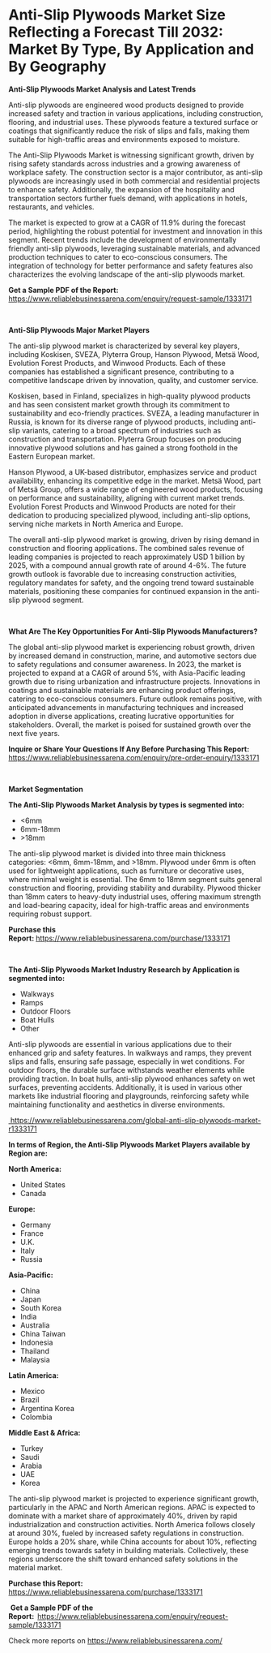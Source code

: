 <p><h1>Anti-Slip Plywoods Market Size Reflecting a Forecast Till 2032: Market By Type, By Application and By Geography</h1></p><p><strong>Anti-Slip Plywoods Market Analysis and Latest Trends</strong></p>
<p><p>Anti-slip plywoods are engineered wood products designed to provide increased safety and traction in various applications, including construction, flooring, and industrial uses. These plywoods feature a textured surface or coatings that significantly reduce the risk of slips and falls, making them suitable for high-traffic areas and environments exposed to moisture.</p><p>The Anti-Slip Plywoods Market is witnessing significant growth, driven by rising safety standards across industries and a growing awareness of workplace safety. The construction sector is a major contributor, as anti-slip plywoods are increasingly used in both commercial and residential projects to enhance safety. Additionally, the expansion of the hospitality and transportation sectors further fuels demand, with applications in hotels, restaurants, and vehicles.</p><p>The market is expected to grow at a CAGR of 11.9% during the forecast period, highlighting the robust potential for investment and innovation in this segment. Recent trends include the development of environmentally friendly anti-slip plywoods, leveraging sustainable materials, and advanced production techniques to cater to eco-conscious consumers. The integration of technology for better performance and safety features also characterizes the evolving landscape of the anti-slip plywoods market.</p></p>
<p><strong>Get a Sample PDF of the Report:&nbsp;</strong> <a href="https://www.reliablebusinessarena.com/enquiry/request-sample/1333171?utm_campaign=2517&utm_medium=2&utm_source=Github&utm_content=ia&utm_term=24032025&utm_id=anti-slip-plywoods">https://www.reliablebusinessarena.com/enquiry/request-sample/1333171</a></p>
<p>&nbsp;</p>
<p><strong>Anti-Slip Plywoods Major Market Players</strong></p>
<p><p>The anti-slip plywood market is characterized by several key players, including Koskisen, SVEZA, Plyterra Group, Hanson Plywood, Metsä Wood, Evolution Forest Products, and Winwood Products. Each of these companies has established a significant presence, contributing to a competitive landscape driven by innovation, quality, and customer service.</p><p>Koskisen, based in Finland, specializes in high-quality plywood products and has seen consistent market growth through its commitment to sustainability and eco-friendly practices. SVEZA, a leading manufacturer in Russia, is known for its diverse range of plywood products, including anti-slip variants, catering to a broad spectrum of industries such as construction and transportation. Plyterra Group focuses on producing innovative plywood solutions and has gained a strong foothold in the Eastern European market.</p><p>Hanson Plywood, a UK-based distributor, emphasizes service and product availability, enhancing its competitive edge in the market. Metsä Wood, part of Metsä Group, offers a wide range of engineered wood products, focusing on performance and sustainability, aligning with current market trends. Evolution Forest Products and Winwood Products are noted for their dedication to producing specialized plywood, including anti-slip options, serving niche markets in North America and Europe.</p><p>The overall anti-slip plywood market is growing, driven by rising demand in construction and flooring applications. The combined sales revenue of leading companies is projected to reach approximately USD 1 billion by 2025, with a compound annual growth rate of around 4-6%. The future growth outlook is favorable due to increasing construction activities, regulatory mandates for safety, and the ongoing trend toward sustainable materials, positioning these companies for continued expansion in the anti-slip plywood segment.</p></p>
<p>&nbsp;</p>
<p><strong>What Are The Key Opportunities For Anti-Slip Plywoods Manufacturers?</strong></p>
<p><p>The global anti-slip plywood market is experiencing robust growth, driven by increased demand in construction, marine, and automotive sectors due to safety regulations and consumer awareness. In 2023, the market is projected to expand at a CAGR of around 5%, with Asia-Pacific leading growth due to rising urbanization and infrastructure projects. Innovations in coatings and sustainable materials are enhancing product offerings, catering to eco-conscious consumers. Future outlook remains positive, with anticipated advancements in manufacturing techniques and increased adoption in diverse applications, creating lucrative opportunities for stakeholders. Overall, the market is poised for sustained growth over the next five years.</p></p>
<p><strong>Inquire or Share Your Questions If Any Before Purchasing This Report:</strong> <a href="https://www.reliablebusinessarena.com/enquiry/pre-order-enquiry/1333171?utm_campaign=2517&utm_medium=2&utm_source=Github&utm_content=ia&utm_term=24032025&utm_id=anti-slip-plywoods">https://www.reliablebusinessarena.com/enquiry/pre-order-enquiry/1333171</a></p>
<p>&nbsp;</p>
<p><strong>Market Segmentation</strong></p>
<p><strong>The Anti-Slip Plywoods Market Analysis by types is segmented into:</strong></p>
<p><ul><li><6mm</li><li>6mm-18mm</li><li>>18mm</li></ul></p>
<p><p>The anti-slip plywood market is divided into three main thickness categories: <6mm, 6mm-18mm, and >18mm. Plywood under 6mm is often used for lightweight applications, such as furniture or decorative uses, where minimal weight is essential. The 6mm to 18mm segment suits general construction and flooring, providing stability and durability. Plywood thicker than 18mm caters to heavy-duty industrial uses, offering maximum strength and load-bearing capacity, ideal for high-traffic areas and environments requiring robust support.</p></p>
<p><strong>Purchase this Report:&nbsp;</strong><a href="https://www.reliablebusinessarena.com/purchase/1333171?utm_campaign=2517&utm_medium=2&utm_source=Github&utm_content=ia&utm_term=24032025&utm_id=anti-slip-plywoods">https://www.reliablebusinessarena.com/purchase/1333171</a></p>
<p>&nbsp;</p>
<p><strong>The Anti-Slip Plywoods Market Industry Research by Application is segmented into:</strong></p>
<p><ul><li>Walkways</li><li>Ramps</li><li>Outdoor Floors</li><li>Boat Hulls</li><li>Other</li></ul></p>
<p><p>Anti-slip plywoods are essential in various applications due to their enhanced grip and safety features. In walkways and ramps, they prevent slips and falls, ensuring safe passage, especially in wet conditions. For outdoor floors, the durable surface withstands weather elements while providing traction. In boat hulls, anti-slip plywood enhances safety on wet surfaces, preventing accidents. Additionally, it is used in various other markets like industrial flooring and playgrounds, reinforcing safety while maintaining functionality and aesthetics in diverse environments.</p></p>
<p><a href="https://www.reliablebusinessarena.com/global-anti-slip-plywoods-market-r1333171?utm_campaign=2517&utm_medium=2&utm_source=Github&utm_content=ia&utm_term=24032025&utm_id=anti-slip-plywoods">&nbsp;https://www.reliablebusinessarena.com/global-anti-slip-plywoods-market-r1333171</a></p>
<p><strong>In terms of Region, the Anti-Slip Plywoods Market Players available by Region are:</strong></p>
<p>
    <p> <strong> North America: </strong>
        <ul>
            <li>United States</li>
            <li>Canada</li>
        </ul>
        </p> 
    <p> <strong> Europe: </strong>
        <ul>
            <li>Germany</li>
            <li>France</li>
            <li>U.K.</li>
            <li>Italy</li>
            <li>Russia</li>
        </ul>
        </p> 
    <p> <strong> Asia-Pacific: </strong>
        <ul>
            <li>China</li>
            <li>Japan</li>
            <li>South Korea</li>
            <li>India</li>
            <li>Australia</li>
            <li>China Taiwan</li>
            <li>Indonesia</li>
            <li>Thailand</li>
            <li>Malaysia</li>
        </ul>
        </p> 
    <p> <strong> Latin America: </strong>
        <ul>
            <li>Mexico</li>
            <li>Brazil</li>
            <li>Argentina Korea</li>
            <li>Colombia</li>
        </ul>
        </p> 
    <p> <strong> Middle East & Africa: </strong>
        <ul>
            <li>Turkey</li>
            <li>Saudi</li>
            <li>Arabia</li>
            <li>UAE</li>
            <li>Korea</li>
        </ul>
    </p>
    </p>
<p><p>The anti-slip plywood market is projected to experience significant growth, particularly in the APAC and North American regions. APAC is expected to dominate with a market share of approximately 40%, driven by rapid industrialization and construction activities. North America follows closely at around 30%, fueled by increased safety regulations in construction. Europe holds a 20% share, while China accounts for about 10%, reflecting emerging trends towards safety in building materials. Collectively, these regions underscore the shift toward enhanced safety solutions in the material market.</p></p>
<p><strong>Purchase this Report: </strong><a href="https://www.reliablebusinessarena.com/purchase/1333171?utm_campaign=2517&utm_medium=2&utm_source=Github&utm_content=ia&utm_term=24032025&utm_id=anti-slip-plywoods">https://www.reliablebusinessarena.com/purchase/1333171</a></p>
<p>&nbsp;<strong>Get a Sample PDF of the Report:&nbsp;&nbsp;</strong><a href="https://www.reliablebusinessarena.com/enquiry/request-sample/1333171?utm_campaign=2517&utm_medium=2&utm_source=Github&utm_content=ia&utm_term=24032025&utm_id=anti-slip-plywoods">https://www.reliablebusinessarena.com/enquiry/request-sample/1333171</a></p>
<p><strong></strong></p>
<p>Check more reports on <a href="https://www.reliablebusinessarena.com/?utm_campaign=2517&utm_medium=2&utm_source=Github&utm_content=ia&utm_term=24032025&utm_id=anti-slip-plywoods">https://www.reliablebusinessarena.com/</a></p>